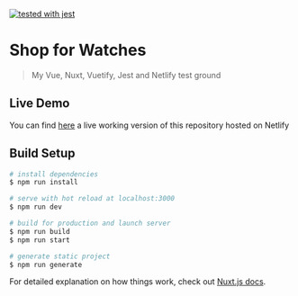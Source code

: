 [![tested with jest](https://img.shields.io/badge/tested_with-jest-99424f.svg)](https://github.com/facebook/jest)

# Shop for Watches

> My Vue, Nuxt, Vuetify, Jest and Netlify test ground

## Live Demo

You can find [here](https://reverent-gates-f075ce.netlify.com/) a live working version of this repository hosted on Netlify

## Build Setup

```bash
# install dependencies
$ npm run install

# serve with hot reload at localhost:3000
$ npm run dev

# build for production and launch server
$ npm run build
$ npm run start

# generate static project
$ npm run generate
```

For detailed explanation on how things work, check out [Nuxt.js docs](https://nuxtjs.org).
